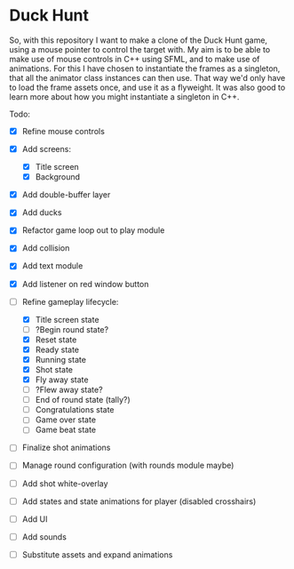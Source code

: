 # Duck Hunt

So, with this repository I want to make a clone of the Duck Hunt game, using a mouse pointer to control the target with. My aim is to be able to make use of mouse controls in C++ using SFML, and to make use of animations. For this I have chosen to instantiate the frames as a singleton, that all the animator class instances can then use. That way we'd only have to load the frame assets once, and use it as a flyweight. It was also good to learn more about how you might instantiate a singleton in C++.

Todo:
- [x] Refine mouse controls
- [x] Add screens:
    - [x] Title screen
    - [x] Background
- [x] Add double-buffer layer
- [x] Add ducks
- [x] Refactor game loop out to play module
- [x] Add collision
- [x] Add text module
- [x] Add listener on red window button
- [ ] Refine gameplay lifecycle:
    - [x] Title screen state
    - [ ] ?Begin round state?
    - [x] Reset state
    - [x] Ready state
    - [x] Running state
    - [x] Shot state
    - [x] Fly away state
    - [ ] ?Flew away state?
    - [ ] End of round state (tally?)
    - [ ] Congratulations state
    - [ ] Game over state
    - [ ] Game beat state
- [ ] Finalize shot animations
- [ ] Manage round configuration (with rounds module maybe)
- [ ] Add shot white-overlay
- [ ] Add states and state animations for player (disabled crosshairs)
- [ ] Add UI
- [ ] Add sounds
- [ ] Substitute assets and expand animations


